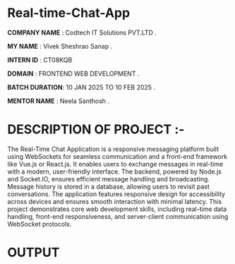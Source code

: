 # Real-time-Chat-App

**COMPANY NAME** : Codtech IT Solutions PVT.LTD .

**MY NAME**     : Vivek Sheshrao Sanap .

**INTERN ID**    : CT08KQB 

**DOMAIN**       : FRONTEND WEB DEVELOPMENT .

**BATCH DURATION**: 10 JAN 2025 TO 10 FEB 2025 .

**MENTOR NAME**   : Neela Santhosh .

# DESCRIPTION OF PROJECT :-
      

The Real-Time Chat Application is a responsive messaging platform built using WebSockets for seamless communication and a front-end framework like Vue.js or React.js. It enables users to exchange messages in real-time with a modern, user-friendly interface. The backend, powered by Node.js and Socket.IO, ensures efficient message handling and broadcasting. Message history is stored in a database, allowing users to revisit past conversations. The application features responsive design for accessibility across devices and ensures smooth interaction with minimal latency. This project demonstrates core web development skills, including real-time data handling, front-end responsiveness, and server-client communication using WebSocket protocols.

# OUTPUT
